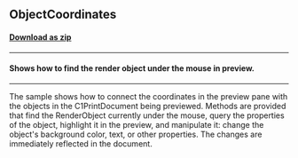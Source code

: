 ## ObjectCoordinates
#### [Download as zip](https://grapecity.github.io/DownGit/#/home?url=https://github.com/GrapeCity/ComponentOne-WinForms-Samples/tree/master/Core\PrintDocument\CS\ObjectCoordinates)
____
#### Shows how to find the render object under the mouse in preview.
____
The sample shows how to connect the coordinates in the preview pane with the objects in the C1PrintDocument being previewed.
Methods are provided that find the RenderObject currently under the mouse, query the properties of the object, highlight it in the preview, and manipulate it:
change the object's background color, text, or other properties. The changes are immediately reflected in the document.
